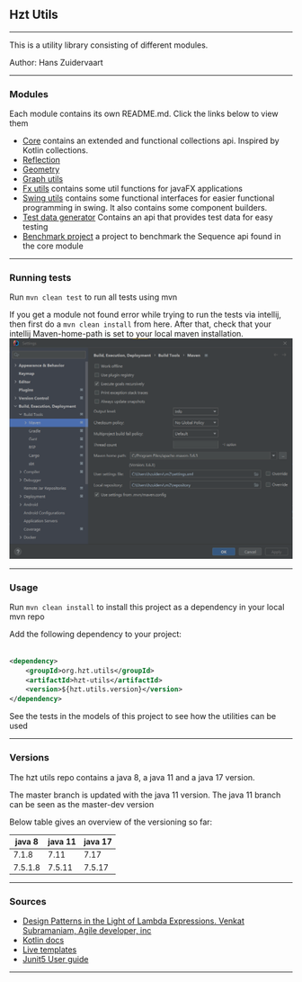 ## Hzt Utils

---
This is a utility library consisting of different modules.

Author: Hans Zuidervaart

---

### Modules

Each module contains its own README.md. Click the links below to view them

- [Core](/core/README.md) contains an extended and functional collections api. Inspired by Kotlin collections.
- [Reflection](reflection/README.md)
- [Geometry](geometry/README.md)
- [Graph utils](graph-utils/README.md)
- [Fx utils](fx-utils/README.md) contains some util functions for javaFX applications
- [Swing utils](/swing-utils/README.md) contains some functional interfaces for easier functional programming in swing.
  It also contains some component builders.
- [Test data generator](/test-data-generator/README.md) Contains an api that provides test data for easy testing
- [Benchmark project](/benchmark/README.md) a project to benchmark the Sequence api found in the core module

---

### Running tests

Run `mvn clean test` to run all tests using mvn

If you get a module not found error while trying to run the tests via intellij,
then first do a `mvn clean install` from here. After that,
check that your intellij Maven-home-path is set to your local maven installation.
![maven-home-settings-intellij.png](screenshots/mvn-home-settings-intellij.png)

---

### Usage

Run `mvn clean install` to install this project as a dependency in your local mvn repo

Add the following dependency to your project:

````xml

<dependency>
    <groupId>org.hzt.utils</groupId>
    <artifactId>hzt-utils</artifactId>
    <version>${hzt.utils.version}</version>
</dependency>
````

See the tests in the models of this project to see how the utilities can be used

---

### Versions

The hzt utils repo contains a java 8, a java 11 and a java 17 version.

The master branch is updated with the java 11 version. The java 11 branch can be seen as the master-dev version

Below table gives an overview of the versioning so far:

| java 8  | java 11 | java 17 |
|---------|---------|---------|
| 7.1.8   | 7.11    | 7.17    |
| 7.5.1.8 | 7.5.11  | 7.5.17  |

---

### Sources

- [Design Patterns in the Light of Lambda Expressions. Venkat Subramaniam, Agile developer, inc](https://www.youtube.com/watch?v=WN9kgdSVhDo)
- [Kotlin docs](https://kotlinlang.org/docs/home.html)
- [Live templates](https://www.youtube.com/watch?v=Sio9MdSqXZo)
- [Junit5 User guide](https://junit.org/junit5/docs/current/user-guide/)

---
